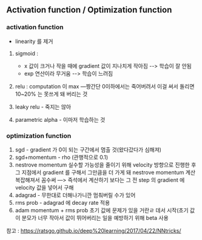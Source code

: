 ## Activation function / Optimization function
### activation function
* linearity 를 제거
1. sigmoid : 
	* x 값이 크거나 작을 때에 gradient 값이 지나치게 작아짐 --> 학습이 잘 안됨
	* exp 연산이라 무거움 --> 학습이 느려짐

2. relu :  computation 이 max —짱간단
	0이하에서는 죽어버려서 이걸 써서 돌리면 10~20% 는 못쓰게 돼 버리는 것
3. leaky relu - 죽지는 않아
4. parametric alpha - 이마저 학습하는 것

### optimization function
1. sgd - gradient 가 0이 되는 구간에서 멈출 것(왔다갔다가 심해져)
2. sgd+momentum - rho (관행적으로 0.1)
3. nestrove momentum
	실수할 가능성을 줄이기 위해
	velocity 방향으로 진행한 후 그 지점에서 gradient 를 구해서 그만큼을 더 가게 돼
	nestrove momentum 계산 복잡해져서 꼼수써 —> 즉석에서 계산하기 보다는 그 전 step 의 gradient 에 velocity 값을 넣어서 구해
4. adagrad - 무한대로 더해나가니깐 멈춰버릴 수가 있어
5. rms prob - adagrad 에 decay rate 적용
6. adam
	momentum + rms prob
	초기 값에 문제가 있을 거란ㄹ 데서 시작(초기 값이 분모가 너무 작아서 값이 뛰어버리는 일을 예방하기 위해 beta 사용


참고 : https://ratsgo.github.io/deep%20learning/2017/04/22/NNtricks/